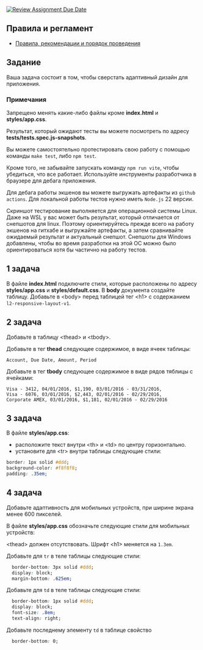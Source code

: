 [![Review Assignment Due Date](https://classroom.github.com/assets/deadline-readme-button-22041afd0340ce965d47ae6ef1cefeee28c7c493a6346c4f15d667ab976d596c.svg)](https://classroom.github.com/a/WnMA8PpR)
## Правила и регламент

- [Правила, рекомендации и порядок проведения](https://github.com/hexlet-college-students/exam-rules)

## Задание

Ваша задача состоит в том, чтобы сверстать адаптивный дизайн для приложения.

### Примечания

Запрещено менять какие-либо файлы кроме **index.html** и **styles/app.css**.

Результат, который ожидают тесты вы можете посмотреть по адресу **tests/tests.spec.js-snapshots**.

Вы можете самостоятельно протестировать свою работу с помощью команды `make test`, либо `npm test`.

Кроме того, не забывайте запускать команду `npm run vite`, чтобы убедиться, что все работает. Используйте инструменты разработчика в браузере для дебага приложения.

Для дебага работы экшенов вы можете выгружать артефакты из `github actions`. Для локальной работы тестов нужно иметь `Node.js` 22 версии.

Скриншот тестирование выполняется для операционной системы Linux. Даже на WSL у вас может быть результат, который отличается от снепшотов для linux. Поэтому ориентируйтесь прежде всего на работу экшенов на гитхабе и выгружайте артефакты, а затем сравнивайте ожидаемый результат и актуальный снепшот. Снепшоты для Windows добавлены, чтобы во время разработки на этой ОС можно было ориентироваться хотя бы частично на работу тестов.

## 1 задача

В файле **index.html** подключите стили, которые расположены по адресу **styles/app.css** и **styles/default.css**. В **body** документа создайте таблицу. Добавьте в \<body> перед таблицей тег \<h1> с содержанием `l2-responsive-layout-v1`.

## 2 задача

Добавьте в таблицу \<thead> и \<tbody>.

Добавьте в тег **thead** следующее содержимое, в виде ячеек таблицы:

```csv
Account, Due Date, Amount, Period
```

Добавьте в тег **tbody** следующее содержимое в виде рядов тяблицы с ячейками:

```csv
Visa - 3412, 04/01/2016, $1,190, 03/01/2016 - 03/31/2016,
Visa - 6076, 03/01/2016, $2,443, 02/01/2016 - 02/29/2016, 
Corporate AMEX, 03/01/2016, $1,181, 02/01/2016 - 02/29/2016
```

## 3 задача

В файле **styles/app.css**:

- расположите текст внутри \<th> и \<td> по центру горизонтально.
- установите для \<tr> внутри таблицы следующие стили:

```css
border: 1px solid #ddd;
background-color: #f8f8f8;
padding: .35em;
```

## 4 задача

Добавьте адаптивность для мобильных устройств, при ширине экрана менее 600 пикселей.

В файле **styles/app.css** обозначьте следующие стили для мобильных устройств:

\<thead> должен отсутствовать.
Шрифт \<h1> меняется на `1.3em`.

Добавьте для `tr` в теле таблицы следующие стили:

```css
  border-bottom: 3px solid #ddd;
  display: block;
  margin-bottom: .625em;
```

Добавьте для `td` в теле таблицы следующие стили:

```css
  border-bottom: 1px solid #ddd;
  display: block;
  font-size: .8em;
  text-align: right;
```

Добавьте последнему элементу `td` в таблице свойство

```css
  border-bottom: 0;
```
